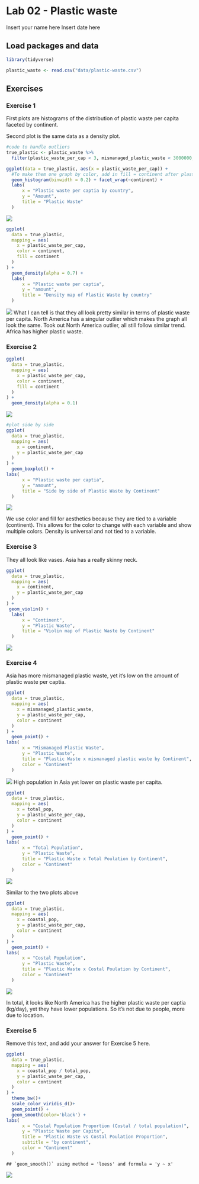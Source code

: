 Lab 02 - Plastic waste
================
Insert your name here
Insert date here

## Load packages and data

``` r
library(tidyverse) 
```

``` r
plastic_waste <- read.csv("data/plastic-waste.csv")
```

## Exercises

### Exercise 1

First plots are histograms of the distribution of plastic waste per
capita faceted by continent.

Second plot is the same data as a density plot.

``` r
#code to handle outliers
true_plastic <- plastic_waste %>%
  filter(plastic_waste_per_cap < 3, mismanaged_plastic_waste < 3000000, total_pop < 250000000, coastal_pop < 150000000)

ggplot(data = true_plastic, aes(x = plastic_waste_per_cap)) +
  #To make them one graph by color, add in fill = continent after plastice_waste_per_cap
  geom_histogram(binwidth = 0.2) + facet_wrap(~continent) +
  labs(
      x = "Plastic waste per captia by country",
      y = "Amount",
      title = "Plastic Waste"
  )
```

![](lab-02_files/figure-gfm/plastic-waste-continent-1.png)<!-- -->

``` r
ggplot(
  data = true_plastic,
  mapping = aes(
    x = plastic_waste_per_cap,
    color = continent,
    fill = continent
  )
) +
  geom_density(alpha = 0.7) +
  labs(
      x = "Plastic waste per captia",
      y = "amount",
      title = "Density map of Plastic Waste by country"
  )
```

![](lab-02_files/figure-gfm/plastic-waste-continent-2.png)<!-- --> What
I can tell is that they all look pretty similar in terms of plastic
waste per capita. North America has a singular outlier which makes the
graph all look the same. Took out North America outlier, all still
follow similar trend. Africa has higher plastic waste.

### Exercise 2

``` r
ggplot(
  data = true_plastic,
  mapping = aes(
    x = plastic_waste_per_cap,
    color = continent,
    fill = continent
  )
) +
  geom_density(alpha = 0.1)
```

![](lab-02_files/figure-gfm/plastic-waste-density-1.png)<!-- -->

``` r
#plot side by side
ggplot(
  data = true_plastic,
  mapping = aes(
    x = continent,
    y = plastic_waste_per_cap
  )
) +
  geom_boxplot() +
labs(
      x = "Plastic waste per captia",
      y = "amount",
      title = "Side by side of Plastic Waste by Continent"
  )
```

![](lab-02_files/figure-gfm/plastic-waste-density-2.png)<!-- -->

We use color and fill for aesthetics because they are tied to a variable
(continent). This allows for the color to change with each variable and
show multiple colors. Density is universal and not tied to a variable.

### Exercise 3

They all look like vases. Asia has a really skinny neck.

``` r
ggplot(
  data = true_plastic,
  mapping = aes(
    x = continent,
    y = plastic_waste_per_cap
  )
) +
 geom_violin() +
  labs(
      x = "Continent",
      y = "Plastic Waste",
      title = "Violin map of Plastic Waste by Continent"
  )
```

![](lab-02_files/figure-gfm/plastic-waste-violin-1.png)<!-- -->

### Exercise 4

Asia has more mismanaged plastic waste, yet it’s low on the amount of
plastic waste per captia.

``` r
ggplot(
  data = true_plastic,
  mapping = aes(
    x = mismanaged_plastic_waste,
    y = plastic_waste_per_cap,
    color = continent
  )
) +
  geom_point() +
labs(
      x = "Mismanaged Plastic Waste",
      y = "Plastic Waste",
      title = "Plastic Waste x mismanaged plastic waste by Continent",
      color = "Continent"
  )
```

![](lab-02_files/figure-gfm/plastic-waste-mismanaged-1.png)<!-- --> High
population in Asia yet lower on plastic waste per capita.

``` r
ggplot(
  data = true_plastic,
  mapping = aes(
    x = total_pop,
    y = plastic_waste_per_cap,
    color = continent
  )
) +
  geom_point() +
labs(
      x = "Total Population",
      y = "Plastic Waste",
      title = "Plastic Waste x Total Poulation by Continent",
      color = "Continent"
  )
```

![](lab-02_files/figure-gfm/plastic-waste-population-total-1.png)<!-- -->

Similar to the two plots above

``` r
ggplot(
  data = true_plastic,
  mapping = aes(
    x = coastal_pop,
    y = plastic_waste_per_cap,
    color = continent
  )
) +
  geom_point() +
labs(
      x = "Costal Population",
      y = "Plastic Waste",
      title = "Plastic Waste x Costal Poulation by Continent",
      color = "Continent"
  )
```

![](lab-02_files/figure-gfm/plastic-waste-population-coastal-1.png)<!-- -->

In total, it looks like North America has the higher plastic waste per
captia (kg/day), yet they have lower populations. So it’s not due to
people, more due to location.

### Exercise 5

Remove this text, and add your answer for Exercise 5 here.

``` r
ggplot(
  data = true_plastic,
  mapping = aes(
    x = coastal_pop / total_pop,
    y = plastic_waste_per_cap,
    color = continent
  )
) +
  theme_bw()+
  scale_color_viridis_d()+
  geom_point() +
  geom_smooth(color='black') +
labs(
      x = "Costal Population Proportion (Costal / total population)",
      y = "Plastic Waste per Capita",
      title = "Plastic Waste vs Costal Poulation Proportion",
      subtitle = "by continent",
      color = "Continent"
  ) 
```

    ## `geom_smooth()` using method = 'loess' and formula = 'y ~ x'

![](lab-02_files/figure-gfm/recreate-viz-1.png)<!-- -->
